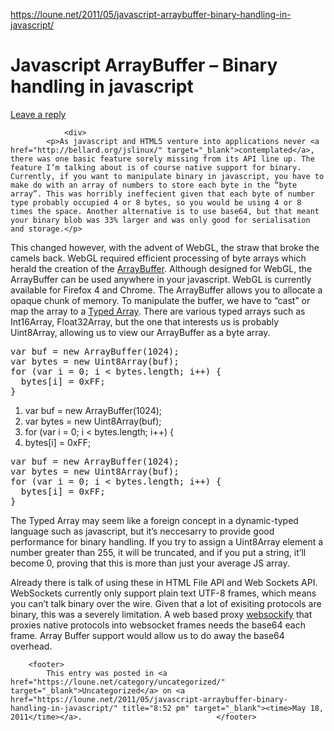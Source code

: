 <a href="https://loune.net/2011/05/javascript-arraybuffer-binary-handling-in-javascript/">https://loune.net/2011/05/javascript-arraybuffer-binary-handling-in-javascript/</a><div id="articleHeader"><h1>Javascript ArrayBuffer – Binary handling in javascript</h1></div>
										<div>
					<a href="https://loune.net/2011/05/javascript-arraybuffer-binary-handling-in-javascript/#respond" target="_blank">Leave a reply</a>				</div>
					</header>

				<div>
			<p>As javascript and HTML5 venture into applications never <a href="http://bellard.org/jslinux/" target="_blank">contemplated</a>, there was one basic feature sorely missing from its API line up. The feature I’m talking about is of course native support for binary. Currently, if you want to manipulate binary in javascript, you have to make do with an array of numbers to store each byte in the “byte array”. This was horribly ineffecient given that each byte of number type probably occupied 4 or 8 bytes, so you would be using 4 or 8 times the space. Another alternative is to use base64, but that meant your binary blob was 33% larger and was only good for serialisation and storage.</p>
<p>This changed however, with the advent of WebGL, the straw that broke the camels back. WebGL required efficient processing of byte arrays which herald the creation of the <a href="http://www.khronos.org/registry/webgl/specs/1.0/#ARRAYBUFFER" target="_blank">ArrayBuffer</a>. Although designed for WebGL, the ArrayBuffer can be used anywhere in your javascript. WebGL is currently available for Firefox 4 and Chrome. The ArrayBuffer allows you to allocate a opaque chunk of memory. To manipulate the buffer, we have to “cast” or map the array to a <a href="http://www.khronos.org/registry/typedarray/specs/1.0/" target="_blank">Typed Array</a>. There are various typed arrays such as Int16Array, Float32Array, but the one that interests us is probably Uint8Array, allowing us to view our ArrayBuffer as a byte array.</p>
<pre>var buf = new ArrayBuffer(1024);
var bytes = new Uint8Array(buf);
for (var i = 0; i &lt; bytes.length; i++) {
  bytes[i] = 0xFF;
}
</pre><div><ol><li>var buf = new ArrayBuffer(1024);</li><li>var bytes = new Uint8Array(buf);</li><li>for (var i = 0; i &lt; bytes.length; i++) {</li><li>  bytes[i] = 0xFF;</li></ol><pre>var buf = new ArrayBuffer(1024);
var bytes = new Uint8Array(buf);
for (var i = 0; i &lt; bytes.length; i++) {
  bytes[i] = 0xFF;
}</pre></div><p>The Typed Array may seem like a foreign concept in a dynamic-typed language such as javascript, but it’s neccesarry to provide good performance for binary handling. If you try to assign a Uint8Array element a number greater than 255, it will be truncated, and if you put a string, it’ll become 0, proving that this is more than just your average JS array.</p>
<p>Already there is talk of using these in HTML File API and Web Sockets API. WebSockets currently only support plain text UTF-8 frames, which means you can’t talk binary over the wire. Given that a lot of exisiting protocols are binary, this was a severely limitation. A web based proxy <a href="https://github.com/kanaka/websockify" target="_blank">websockify</a> that proxies native protocols into websocket frames needs the base64 each frame. Array Buffer support would allow us to do away the base64 overhead.</p>
					
		
		<footer>
			This entry was posted in <a href="https://loune.net/category/uncategorized/" target="_blank">Uncategorized</a> on <a href="https://loune.net/2011/05/javascript-arraybuffer-binary-handling-in-javascript/" title="8:52 pm" target="_blank"><time>May 18, 2011</time></a>.								</footer>
	